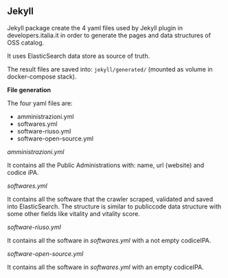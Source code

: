 ## Jekyll

Jekyll package create the 4 yaml files used by Jekyll plugin in developers.italia.it
in order to generate the pages and data structures of OSS catalog.

It uses ElasticSearch data store as source of truth.

The result files are saved into: `jekyll/generated/` (mounted as volume in docker-compose stack).

**File generation**

The four yaml files are:

- amministrazioni.yml
- softwares.yml
- software-riuso.yml
- software-open-source.yml

_amministrazioni.yml_

It contains all the Public Administrations with: name, url (website) and codice iPA.

_softwares.yml_

It contains all the software that the crawler scraped, validated and saved into ElasticSearch.
The structure is similar to publiccode data structure with some other fields like vitality and vitality score.

_software-riuso.yml_

It contains all the software in _softwares.yml_ with a not empty codiceIPA.

_software-open-source.yml_

It contains all the software in _softwares.yml_ with an empty codiceIPA.
